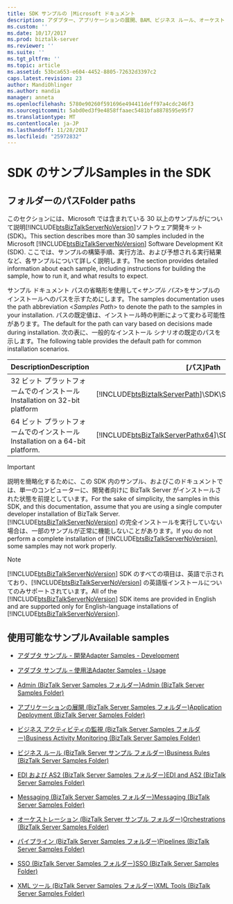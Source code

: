 ```yaml
---
title: SDK サンプルの |Microsoft ドキュメント
description: アダプター、アプリケーションの展開、BAM、ビジネス ルール、オーケストレーション、パイプライン、および BizTalk Server で使用可能な複数の SDK サンプル
ms.custom: ''
ms.date: 10/17/2017
ms.prod: biztalk-server
ms.reviewer: ''
ms.suite: ''
ms.tgt_pltfrm: ''
ms.topic: article
ms.assetid: 53bca653-e604-4452-8805-72632d3397c2
caps.latest.revision: 23
author: MandiOhlinger
ms.author: mandia
manager: anneta
ms.openlocfilehash: 5780e90260f591696e494411deff97a4cdc246f3
ms.sourcegitcommit: 5abd0ed3f9e4858ffaaec5481bfa8878595e95f7
ms.translationtype: MT
ms.contentlocale: ja-JP
ms.lasthandoff: 11/28/2017
ms.locfileid: "25972832"
---
```

# <a name="samples-in-the-sdk"></a><span data-ttu-id="3d556-103">SDK のサンプル</span><span class="sxs-lookup"><span data-stu-id="3d556-103">Samples in the SDK</span></span>

## <a name="folder-paths"></a><span data-ttu-id="3d556-104">フォルダーのパス</span><span class="sxs-lookup"><span data-stu-id="3d556-104">Folder paths</span></span>
<span data-ttu-id="3d556-105">このセクションには、Microsoft では含まれている 30 以上のサンプルがについて説明[!INCLUDE[btsBizTalkServerNoVersion](../includes/btsbiztalkservernoversion-md.md)]ソフトウェア開発キット (SDK)。</span><span class="sxs-lookup"><span data-stu-id="3d556-105">This section describes more than 30 samples included in the Microsoft [!INCLUDE[btsBizTalkServerNoVersion](../includes/btsbiztalkservernoversion-md.md)] Software Development Kit (SDK).</span></span> <span data-ttu-id="3d556-106">ここでは、サンプルの構築手順、実行方法、および予想される実行結果など、各サンプルについて詳しく説明します。</span><span class="sxs-lookup"><span data-stu-id="3d556-106">The section provides detailed information about each sample, including instructions for building the sample, how to run it, and what results to expect.</span></span>  
  
 <span data-ttu-id="3d556-107">サンプル ドキュメント パスの省略形を使用して\<*サンプル パス*\>をサンプルのインストールへのパスを示すためにします。</span><span class="sxs-lookup"><span data-stu-id="3d556-107">The samples documentation uses the path abbreviation \<*Samples Path*\> to denote the path to the samples in your installation.</span></span> <span data-ttu-id="3d556-108">パスの既定値は、インストール時の判断によって変わる可能性があります。</span><span class="sxs-lookup"><span data-stu-id="3d556-108">The default for the path can vary based on decisions made during installation.</span></span> <span data-ttu-id="3d556-109">次の表に、一般的なインストール シナリオの既定のパスを示します。</span><span class="sxs-lookup"><span data-stu-id="3d556-109">The following table provides the default path for common installation scenarios.</span></span>  
  
|<span data-ttu-id="3d556-110">Description</span><span class="sxs-lookup"><span data-stu-id="3d556-110">Description</span></span>|<span data-ttu-id="3d556-111">[パス]</span><span class="sxs-lookup"><span data-stu-id="3d556-111">Path</span></span>|  
|-----------------|----------|  
|<span data-ttu-id="3d556-112">32 ビット プラットフォームでのインストール</span><span class="sxs-lookup"><span data-stu-id="3d556-112">Installation on 32-bit platform</span></span>|[!INCLUDE[btsBiztalkServerPath](../includes/btsbiztalkserverpath-md.md)]<span data-ttu-id="3d556-113">\SDK\Samples</span><span class="sxs-lookup"><span data-stu-id="3d556-113">\SDK\Samples</span></span>|  
|<span data-ttu-id="3d556-114">64 ビット プラットフォームでのインストール</span><span class="sxs-lookup"><span data-stu-id="3d556-114">Installation on a 64-bit platform.</span></span>|[!INCLUDE[btsBizTalkServerPathx64](../includes/btsbiztalkserverpathx64-md.md)]<span data-ttu-id="3d556-115">\SDK\Samples</span><span class="sxs-lookup"><span data-stu-id="3d556-115">\SDK\Samples</span></span>|  
  
> [!IMPORTANT]
>  <span data-ttu-id="3d556-116">説明を簡略化するために、この SDK 内のサンプル、およびこのドキュメントでは、単一のコンピューターに、開発者向けに BizTalk Server がインストールされた状態を前提としています。</span><span class="sxs-lookup"><span data-stu-id="3d556-116">For the sake of simplicity, the samples in this SDK, and this documentation, assume that you are using a single computer developer installation of BizTalk Server.</span></span> <span data-ttu-id="3d556-117">[!INCLUDE[btsBizTalkServerNoVersion](../includes/btsbiztalkservernoversion-md.md)] の完全インストールを実行していない場合は、一部のサンプルが正常に機能しないことがあります。</span><span class="sxs-lookup"><span data-stu-id="3d556-117">If you do not perform a complete installation of [!INCLUDE[btsBizTalkServerNoVersion](../includes/btsbiztalkservernoversion-md.md)], some samples may not work properly.</span></span>  
  
> [!NOTE]
>  <span data-ttu-id="3d556-118">[!INCLUDE[btsBizTalkServerNoVersion](../includes/btsbiztalkservernoversion-md.md)] SDK のすべての項目は、英語で示されており、[!INCLUDE[btsBizTalkServerNoVersion](../includes/btsbiztalkservernoversion-md.md)] の英語版インストールについてのみサポートされています。</span><span class="sxs-lookup"><span data-stu-id="3d556-118">All of the [!INCLUDE[btsBizTalkServerNoVersion](../includes/btsbiztalkservernoversion-md.md)] SDK items are provided in English and are supported only for English-language installations of [!INCLUDE[btsBizTalkServerNoVersion](../includes/btsbiztalkservernoversion-md.md)].</span></span>  
  
## <a name="available-samples"></a><span data-ttu-id="3d556-119">使用可能なサンプル</span><span class="sxs-lookup"><span data-stu-id="3d556-119">Available samples</span></span> 
  
-   [<span data-ttu-id="3d556-120">アダプタ サンプル - 開発</span><span class="sxs-lookup"><span data-stu-id="3d556-120">Adapter Samples - Development</span></span>](../core/adapter-samples-development.md)  
  
-   [<span data-ttu-id="3d556-121">アダプタ サンプル – 使用法</span><span class="sxs-lookup"><span data-stu-id="3d556-121">Adapter Samples - Usage</span></span>](../core/adapter-samples-usage.md)  
  
-   [<span data-ttu-id="3d556-122">Admin (BizTalk Server Samples フォルダー)</span><span class="sxs-lookup"><span data-stu-id="3d556-122">Admin (BizTalk Server Samples Folder)</span></span>](../core/admin-biztalk-server-samples-folder.md)  
  
-   [<span data-ttu-id="3d556-123">アプリケーションの展開 (BizTalk Server Samples フォルダー)</span><span class="sxs-lookup"><span data-stu-id="3d556-123">Application Deployment (BizTalk Server Samples Folder)</span></span>](../core/application-deployment-biztalk-server-samples-folder.md)  
  
-   [<span data-ttu-id="3d556-124">ビジネス アクティビティの監視 (BizTalk Server Samples フォルダー)</span><span class="sxs-lookup"><span data-stu-id="3d556-124">Business Activity Monitoring (BizTalk Server Samples Folder)</span></span>](../core/business-activity-monitoring-biztalk-server-samples-folder.md)  
  
-   [<span data-ttu-id="3d556-125">ビジネス ルール (BizTalk Server サンプル フォルダー)</span><span class="sxs-lookup"><span data-stu-id="3d556-125">Business Rules (BizTalk Server Samples Folder)</span></span>](../core/business-rules-biztalk-server-samples-folder.md)  
  
-   [<span data-ttu-id="3d556-126">EDI および AS2 (BizTalk Server Samples フォルダー)</span><span class="sxs-lookup"><span data-stu-id="3d556-126">EDI and AS2 (BizTalk Server Samples Folder)</span></span>](../core/edi-and-as2-biztalk-server-samples-folder.md)  
  
-   [<span data-ttu-id="3d556-127">Messaging (BizTalk Server Samples フォルダー)</span><span class="sxs-lookup"><span data-stu-id="3d556-127">Messaging (BizTalk Server Samples Folder)</span></span>](../core/messaging-biztalk-server-samples-folder.md)  
  
-   [<span data-ttu-id="3d556-128">オーケストレーション (BizTalk Server サンプル フォルダー)</span><span class="sxs-lookup"><span data-stu-id="3d556-128">Orchestrations (BizTalk Server Samples Folder)</span></span>](../core/orchestrations-biztalk-server-samples-folder.md)  
  
-   [<span data-ttu-id="3d556-129">パイプライン (BizTalk Server Samples フォルダー)</span><span class="sxs-lookup"><span data-stu-id="3d556-129">Pipelines (BizTalk Server Samples Folder)</span></span>](../core/pipelines-biztalk-server-samples-folder.md)  
  
-   [<span data-ttu-id="3d556-130">SSO (BizTalk Server Samples フォルダー)</span><span class="sxs-lookup"><span data-stu-id="3d556-130">SSO (BizTalk Server Samples Folder)</span></span>](../core/sso-biztalk-server-samples-folder.md)  
  
-   [<span data-ttu-id="3d556-131">XML ツール (BizTalk Server Samples フォルダー)</span><span class="sxs-lookup"><span data-stu-id="3d556-131">XML Tools (BizTalk Server Samples Folder)</span></span>](../core/xml-tools-biztalk-server-samples-folder.md)
